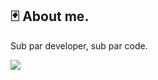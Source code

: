 
## 🃏 About me.
Sub par developer, sub par code. 
<p align="left">
	<a href="https://mokeWe.github.io">
	<img  src="https://img.shields.io/badge/-website-grey?style=for-the-badge&logo=GTK"/
	</a>
</p>
